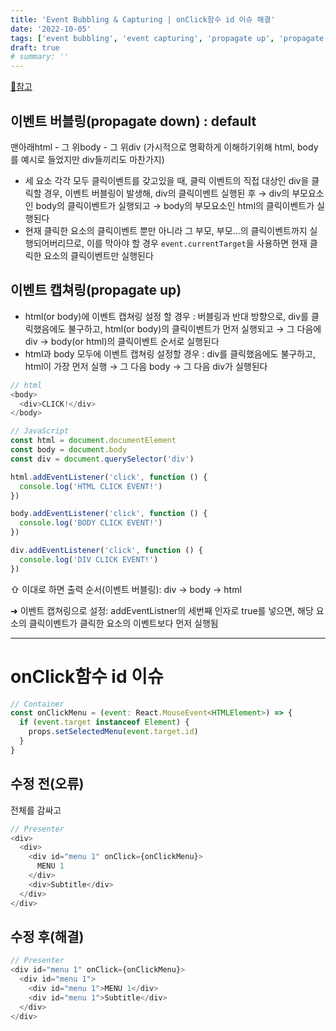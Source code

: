 ```yaml
---
title: 'Event Bubbling & Capturing | onClick함수 id 이슈 해결'
date: '2022-10-05'
tags: ['event bubbling', 'event capturing', 'propagate up', 'propagate down']
draft: true
# summary: ''
---
```


[🔗참고](https://youtu.be/7gKtNC3b_S8)

## 이벤트 버블링(propagate down) : default

맨아래html - 그 위body - 그 위div (가시적으로 명확하게 이해하기위해 html, body를 예시로 들었지만 div들끼리도 마찬가지)

- 세 요소 각각 모두 클릭이벤트를 갖고있을 때, 클릭 이벤트의 직접 대상인 div을 클릭할 경우, 이벤트 버블링이 발생해, div의 클릭이벤트 실행된 후 → div의 부모요소인 body의 클릭이벤트가 실행되고 → body의 부모요소인 html의 클릭이벤트가 실행된다
- 현재 클릭한 요소의 클릭이벤트 뿐만 아니라 그 부모, 부모…의 클릭이벤트까지 실행되어버리므로, 이를 막아야 할 경우 `event.currentTarget`을 사용하면 현재 클릭한 요소의 클릭이벤트만 실행된다

## 이벤트 캡쳐링(propagate up)

- html(or body)에 이벤트 캡쳐링 설정 할 경우 : 버블링과 반대 방향으로, div를 클릭했음에도 불구하고, html(or body)의 클릭이벤트가 먼저 실행되고 → 그 다음에 div → body(or html)의 클릭이벤트 순서로 실행된다
- html과 body 모두에 이벤트 캡쳐링 설정할 경우 : div를 클릭했음에도 불구하고, html이 가장 먼저 실행 → 그 다음 body → 그 다음 div가 실행된다

```js
// html
<body>
  <div>CLICK!</div>
</body>
```

```js
// JavaScript
const html = document.documentElement
const body = document.body
const div = document.querySelector('div')

html.addEventListener('click', function () {
  console.log('HTML CLICK EVENT!')
})

body.addEventListener('click', function () {
  console.log('BODY CLICK EVENT!')
})

div.addEventListener('click', function () {
  console.log('DIV CLICK EVENT!')
})
```

⇧ 이대로 하면 출력 순서(이벤트 버블링): div -> body -> html

➜ 이벤트 캡쳐링으로 설정: addEventListner의 세번째 인자로 true를 넣으면, 해당 요소의 클릭이벤트가 클릭한 요소의 이벤트보다 먼저 실행됨

---

# onClick함수 id 이슈

```js
// Container
const onClickMenu = (event: React.MouseEvent<HTMLElement>) => {
  if (event.target instanceof Element) {
    props.setSelectedMenu(event.target.id)
  }
}
```

## 수정 전(오류)

전체를 감싸고

```js
// Presenter
<div>
  <div>
    <div id="menu 1" onClick={onClickMenu}>
      MENU 1
    </div>
    <div>Subtitle</div>
  </div>
</div>
```

## 수정 후(해결)

```js
// Presenter
<div id="menu 1" onClick={onClickMenu}>
  <div id="menu 1">
    <div id="menu 1">MENU 1</div>
    <div id="menu 1">Subtitle</div>
  </div>
</div>
```
